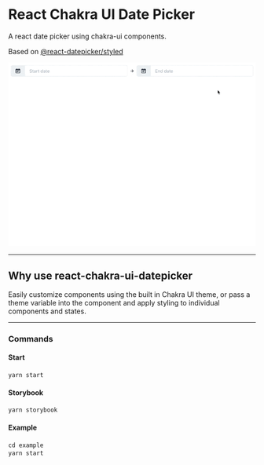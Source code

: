 # React Chakra UI Date Picker

A react date picker using chakra-ui components.

Based on [@react-datepicker/styled](https://github.com/tresko/react-datepicker/tree/master/packages/styled)

![example](./preview.gif)

---

## Why use react-chakra-ui-datepicker

Easily customize components using the built in Chakra UI theme, or pass a theme variable into the component and apply styling to individual components and states.

---

### Commands

#### Start

```
yarn start
```

#### Storybook

```
yarn storybook
```

#### Example

```
cd example
yarn start
```
